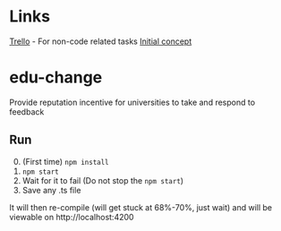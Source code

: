 # Links

[Trello](https://trello.com/b/pS4hy32F) - For non-code related tasks
[Initial concept](https://www.mindmeister.com/maps/public_map_shell/1188006260/edu-change?width=600&height=400&z=auto&t=20wnaR6osb&live_update=1)
# edu-change
Provide reputation incentive for universities to take and respond to feedback

## Run
0. (First time) `npm install`
1. `npm start`
2. Wait for it to fail (Do not stop the `npm start`)
2. Save any .ts file

It will then re-compile (will get stuck at 68%-70%, just wait) and will be viewable on http://localhost:4200
